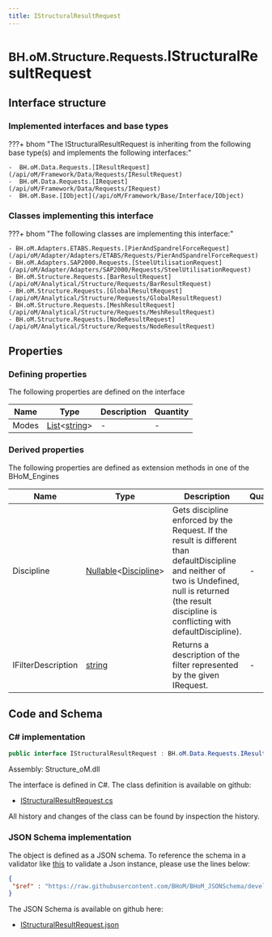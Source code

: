 ```yaml
---
title: IStructuralResultRequest
---
```


# <small>BH.oM.Structure.Requests.</small>**IStructuralResultRequest**



## Interface structure

### Implemented interfaces and base types

???+ bhom "The IStructuralResultRequest is inheriting from the following base type(s) and implements the following interfaces:"

    -  BH.oM.Data.Requests.[IResultRequest](/api/oM/Framework/Data/Requests/IResultRequest)
    -  BH.oM.Data.Requests.[IRequest](/api/oM/Framework/Data/Requests/IRequest)
    -  BH.oM.Base.[IObject](/api/oM/Framework/Base/Interface/IObject)


### Classes implementing this interface

???+ bhom "The following classes are implementing this interface:"

    - BH.oM.Adapters.ETABS.Requests.[PierAndSpandrelForceRequest](/api/oM/Adapter/Adapters/ETABS/Requests/PierAndSpandrelForceRequest)
    - BH.oM.Adapters.SAP2000.Requests.[SteelUtilisationRequest](/api/oM/Adapter/Adapters/SAP2000/Requests/SteelUtilisationRequest)
    - BH.oM.Structure.Requests.[BarResultRequest](/api/oM/Analytical/Structure/Requests/BarResultRequest)
    - BH.oM.Structure.Requests.[GlobalResultRequest](/api/oM/Analytical/Structure/Requests/GlobalResultRequest)
    - BH.oM.Structure.Requests.[MeshResultRequest](/api/oM/Analytical/Structure/Requests/MeshResultRequest)
    - BH.oM.Structure.Requests.[NodeResultRequest](/api/oM/Analytical/Structure/Requests/NodeResultRequest)


## Properties



### Defining properties

The following properties are defined on the interface

| Name             | Type             | Description      | Quantity         |
|------------------|------------------|------------------|------------------|
| Modes | [List](https://learn.microsoft.com/en-us/dotnet/api/System.Collections.Generic.List-1?view=netstandard-2.0)&lt;[string](https://learn.microsoft.com/en-us/dotnet/api/System.String?view=netstandard-2.0)&gt; | - | - |


### Derived properties

The following properties are defined as extension methods in one of the BHoM_Engines

| Name             | Type             | Description      | Quantity         | Engine           |
|------------------|------------------|------------------|------------------|------------------|
| Discipline | [Nullable](https://learn.microsoft.com/en-us/dotnet/api/System.Nullable-1?view=netstandard-2.0)&lt;[Discipline](/api/oM/Adapter/Adapters/Revit/Enums/Discipline)&gt; | Gets discipline enforced by the Request. If the result is different than defaultDiscipline and neither of two is Undefined, null is returned (the result discipline is conflicting with defaultDiscipline). | - | Revit_Engine |
| IFilterDescription | [string](https://learn.microsoft.com/en-us/dotnet/api/System.String?view=netstandard-2.0) | Returns a description of the filter represented by the given IRequest. | - | Revit_Engine |


## Code and Schema

### C# implementation

``` C# title="C#"
public interface IStructuralResultRequest : BH.oM.Data.Requests.IResultRequest, BH.oM.Data.Requests.IRequest, BH.oM.Base.IObject
```

Assembly: Structure_oM.dll

The interface is defined in C#. The class definition is available on github:

- [IStructuralResultRequest.cs](https://github.com/BHoM/BHoM/blob/develop/Structure_oM/Requests\IStructuralResultRequest.cs)

All history and changes of the class can be found by inspection the history.
### JSON Schema implementation

The object is defined as a JSON schema. To reference the schema in a validator like [this](https://www.jsonschemavalidator.net/) to validate a Json instance, please use the lines below:

``` json title="JSON Schema"
{
 "$ref" : "https://raw.githubusercontent.com/BHoM/BHoM_JSONSchema/develop/Structure_oM/Requests/IStructuralResultRequest.json"
}
```

The JSON Schema is available on github here:

- [IStructuralResultRequest.json](https://github.com/BHoM/BHoM_JSONSchema/blob/develop/Structure_oM/Requests/IStructuralResultRequest.json)
